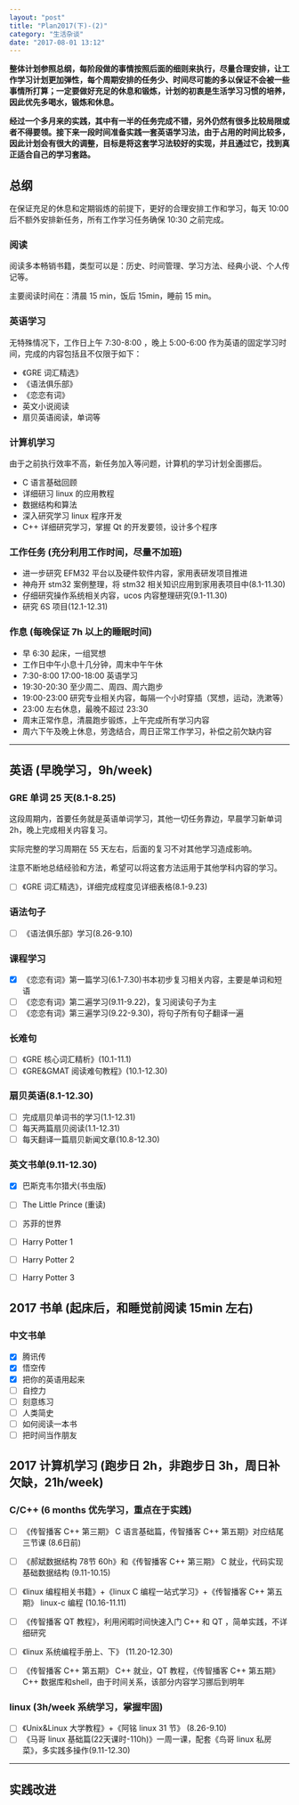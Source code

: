 ```yaml
---
layout: "post"
title: "Plan2017(下)-(2)"
category: "生活杂谈"
date: "2017-08-01 13:12"
---
```


**整体计划参照总纲，每阶段做的事情按照后面的细则来执行，尽量合理安排，让工作学习计划更加弹性，每个周期安排的任务少、时间尽可能的多以保证不会被一些事情所打算；一定要做好充足的休息和锻炼，计划的初衷是生活学习习惯的培养，因此优先多喝水，锻炼和休息。**

**经过一个多月来的实践，其中有一半的任务完成不错，另外仍然有很多比较局限或者不得要领。接下来一段时间准备实践一套英语学习法，由于占用的时间比较多，因此计划会有很大的调整，目标是将这套学习法较好的实现，并且通过它，找到真正适合自己的学习套路。**

## 总纲

在保证充足的休息和定期锻炼的前提下，更好的合理安排工作和学习，每天 10:00 后不额外安排新任务，所有工作学习任务确保 10:30 之前完成。

### 阅读

阅读多本畅销书籍，类型可以是：历史、时间管理、学习方法、经典小说、个人传记等。

主要阅读时间在：清晨 15 min，饭后 15min，睡前 15 min。

### 英语学习

无特殊情况下，工作日上午 7:30-8:00 ，晚上 5:00-6:00 作为英语的固定学习时间，完成的内容包括且不仅限于如下：

- 《GRE 词汇精选》
- 《语法俱乐部》
- 《恋恋有词》 
- 英文小说阅读
- 扇贝英语阅读，单词等

### 计算机学习

由于之前执行效率不高，新任务加入等问题，计算机的学习计划全面挪后。

- C 语言基础回顾
- 详细研习 linux 的应用教程
- 数据结构和算法
- 深入研究学习 linux 程序开发
- C++ 详细研究学习，掌握 Qt 的开发要领，设计多个程序


### 工作任务 (充分利用工作时间，尽量不加班)

- 进一步研究 EFM32 平台以及硬件软件内容，家用表研发项目推进
- 神舟开 stm32 案例整理，将 stm32 相关知识应用到家用表项目中(8.1-11.30)
- 仔细研究操作系统相关内容，ucos 内容整理研究(9.1-11.30)
- 研究 6S 项目(12.1-12.31)

### 作息 (每晚保证 7h 以上的睡眠时间)

- 早 6:30 起床，一组冥想
- 工作日中午小息十几分钟，周末中午午休
- 7:30-8:00 17:00-18:00 英语学习
- 19:30-20:30 至少周二、周四、周六跑步
- 19:00-23:00 研究专业相关内容，每隔一个小时穿插（冥想，运动，洗漱等）
- 23:00 左右休息，最晚不超过 23:30
- 周末正常作息，清晨跑步锻炼，上午完成所有学习内容
- 周六下午及晚上休息，劳逸结合，周日正常工作学习，补偿之前欠缺内容

***

## 英语 (早晚学习，9h/week)

### GRE 单词 25 天(8.1-8.25)

这段周期内，首要任务就是英语单词学习，其他一切任务靠边，早晨学习新单词 2h，晚上完成相关内容复习。

实际完整的学习周期在 55 天左右，后面的复习不对其他学习造成影响。

注意不断地总结经验和方法，希望可以将这套方法运用于其他学科内容的学习。

- [ ] 《GRE 词汇精选》，详细完成程度见详细表格(8.1-9.23)


### 语法句子

- [ ] 《语法俱乐部》学习(8.26-9.10)

### 课程学习

- [x] 《恋恋有词》第一篇学习(6.1-7.30)书本初步复习相关内容，主要是单词和短语
- [ ] 《恋恋有词》第二遍学习(9.11-9.22)，复习阅读句子为主
- [ ] 《恋恋有词》第三遍学习(9.22-9.30)，将句子所有句子翻译一遍

### 长难句

- [ ] 《GRE 核心词汇精析》(10.1-11.1)
- [ ] 《GRE&GMAT 阅读难句教程》(10.1-12.30)

### 扇贝英语(8.1-12.30)

- [ ] 完成扇贝单词书的学习(1.1-12.31)
- [ ] 每天两篇扇贝阅读(1.1-12.31)
- [ ] 每天翻译一篇扇贝新闻文章(10.8-12.30)

### 英文书单(9.11-12.30)

- [x] 巴斯克韦尔猎犬(书虫版)
- [ ] The Little Prince (重读)
- [ ] 苏菲的世界
- [ ] Harry Potter 1
- [ ] Harry Potter 2
- [ ] Harry Potter 3


## 2017 书单 (起床后，和睡觉前阅读 15min 左右)

### 中文书单

- [x] 腾讯传
- [x] 悟空传
- [x] 把你的英语用起来
- [ ] 自控力
- [ ] 刻意练习
- [ ] 人类简史
- [ ] 如何阅读一本书
- [ ] 把时间当作朋友

## 2017 计算机学习 (跑步日 2h，非跑步日 3h，周日补欠缺，21h/week)

### C/C++ (6 months 优先学习，重点在于实践)

- [ ] 《传智播客 C++ 第三期》 C 语言基础篇，传智播客 C++ 第五期》对应结尾三节课 (8.6日前)
- [ ] 《郝斌数据结构 78节 60h》和《传智播客 C++ 第三期》 C 就业，代码实现基础数据结构 (9.11-10.15)
- [ ] 《linux 编程相关书籍》+《linux C 编程一站式学习》+《传智播客 C++ 第五期》 linux-c 编程 (10.16-11.11)
- [ ] 《传智播客 QT 教程》，利用闲暇时间快速入门 C++ 和 QT ，简单实践，不详细研究
- [ ] 《linux 系统编程手册上、下》 (11.20-12.30)
- [ ] 《传智播客 C++ 第五期》 C++ 就业，QT 教程，《传智播客 C++ 第五期》 C++ 数据库和shell，由于时间关系，该部分内容学习挪后到明年


### linux (3h/week 系统学习，掌握牢固)

- [ ] 《Unix&Linux 大学教程》+《阿铭 linux 31 节》 (8.26-9.10)
- [ ] 《马哥 linux 基础篇(22天课时-110h)》一周一课，配套《鸟哥 linux 私房菜》，多实践多操作(9.11-12.30)

***

## 实践改进
